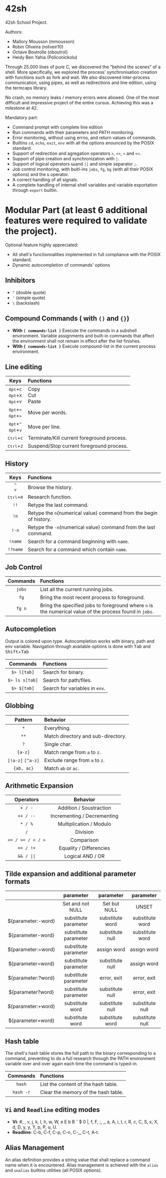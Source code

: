 # 42sh

42sh School Project.

Authors:
- Mallory Mousson (mmousson)
- Robin Oliveira (roliveir10)
- Octave Boutrolle (oboutrol)
- Heidy Ben Yahia (Policonickolu)

Through 25.000 lines of pure C, we discovered the “behind the scenes” of a shell. More
specifically, we explored the process’ synchronisation creation with functions such as
fork and wait. We also discovered inter-process communication, using pipes, as well as
redirections and line edition, using the termcaps library.

No crash, no memory leaks / memory errors were allowed.
One of the most difficult and impressive project of the entire cursus.
Achieving this was a milestone at 42.

Mandatory part:
- Command prompt with complete line edition
- Run commands with their parameters and PATH monitoring.
- Error monitoring, without using errno, and return values of commands.
- Builtins `cd`, `echo`, `exit`, `env` with all the options enounced by the POSIX standard.
- Support of redirection and agregation operators `>`, `>>`, `<` and `<<`.
- Support of pipe creation and synchronization with `|`.
- Support of logical operators `&&`and `||` and simple separator `;`.
- Job control monitoring, with buitl-ins `jobs`, `fg`, `bg` (with all their POSIX options) and the `&` operator.
- A correct handling of all signals.
- A complete handling of internal shell variables and variable exportation through `export` builtin.

# Modular Part (at least 6 additional features were required to validate the project).

Optional feature highly appreciated:
- All shell's functionnalities implemented in full compliance with the POSIX standard.
- Dynamic autocompletion of commands' options

## Inhibitors
- `"` (double quote)
- `'` (simple quote)
- `\` (backslash)

## Compound Commands ( with `()` and `{}`)

- **With `( commands-list )`** Execute the commands in a subshell environment. Variable assignments and built-in commands that affect the environment shall not remain in effect after the list finishes.
- **With `{ commands-list }`** Execute compound-list in the current process environment.

## Line editing

Keys|Functions|
:-:|:--
<kbd>Opt</kbd>+<kbd>C</kbd><br><kbd>Opt</kbd>+<kbd>X</kbd><br><kbd>Opt</kbd>+<kbd>V</kbd>|Copy<br>Cut<br>Paste
<kbd>Opt</kbd>+<kbd><</kbd><br><kbd>Opt</kbd>+<kbd>></kbd>|Move per words.
<kbd>Opt</kbd>+<kbd>^</kbd><br><kbd>Opt</kbd>+<kbd>v</kbd>|Move per line.
<kbd>Ctrl</kbd>+<kbd>C</kbd>|Terminate/Kill current foreground process.
<kbd>Ctrl</kbd>+<kbd>Z</kbd>|Suspend/Stop current foreground process.

## History

Keys|Functions|
:-:|:--
<kbd>^</kbd><br><kbd>v</kbd>|Browse the history.
<kbd>Ctrl</kbd>+<kbd>R</kbd>|Research function.
`!!`|Retype the last command.
`!n`|Retype the `n`(numerical value) command from the begin of history.
`!-n`|Retype the `-n`(numerical value) command from the last command.
`!name`|Search for a command beginning with `name`.
`!?name`|Search for a command which contain `name`.

## Job Control

Commands|Functions|
:-:|:--
`jobs`|List all the current running jobs.
`fg`|Bring the most recent process to foreground.
`fg n`|Bring the specified jobs to foreground where `n` is the numerical value of the process found in `jobs`.

## Autocompletion

Output is colored upon type.
Autocompletion works with binary, path and env variable.
Navigation through available options is done with <kbd>Tab</kbd> and <kbd>Shift</kbd>+<kbd>Tab</kbd><br>

Commands|Functions|
:-:|:--
`$> l[tab]`|Search for binary.
`$> ls s[tab]`|Search for path/files.
`$> $[tab]`|Search for variables in `env`.

## Globbing

Pattern|Behavior|
:-:|:--
`*`|Everything.
`**`|Match directory and sub-directory.
`?`|Single char.
`[a-z]`|Match range from `a` to `z`.
`[!a-z]` `[^a-z]`|Exclude range from `a` to `z`.
`{ab, ac}`|Match `ab` or `ac`.

## Arithmetic Expansion

Operators|Behavior|
:-:|:--:
`+ / -`|Addition / Soustraction
`++ / --`|Incrementing / Decrementing
`* / %`|Multiplication / Modulo
`/`|Division
`<= / >= / < / >`|Comparison
`== / !=`|Equality / Differencies
`&& / \|\|`|Logical AND / OR

## Tilde expansion and additional parameter formats

|                    |       parameter      |       parameter      |       parameter      |
| :----------------: |  :----------------:  |  :----------------:  |  :----------------:  |
|                    |   Set and not NULL   |     Set but NULL     |         UNSET        |
| ${parameter:-word} | substitute parameter | substitute word      | substitute word      |
| ${parameter-word}  | substitute parameter | substitute null      | substitute word      |
| ${parameter:=word} | substitute parameter | assign word          | assign word          |
| ${parameter=word}  | substitute parameter | substitute null      | assign word          |
| ${parameter:?word} | substitute parameter | error, exit          | error, exit          |
| ${parameter?word}  | substitute parameter | substitute null      | error, exit          |
| ${parameter:+word} | substitute word      | substitute null      | substitute null      |
| ${parameter+word}  | substitute word      | substitute word      | substitute null      |

## Hash table

The shell's hash table stores the full path to the binary corresponding to a command, preventing to do a full research
through the PATH environment variable over and over again each time the command is typed-in.

Commands|Functions|
:-:|:--
`hash`|List the content of the hash table.
`hash -r`|Clear the memory of the hash table.

## `Vi` and `Readline` editing modes

- **Vi**: #, , v, j, k, l, h, w, W, e E b B ˆ $ 0 |, f, F, ;, ,, a, A, i, I, r, R, c, C, S, x, X, d, D, y, y, Y, p, P, u, U.
- **Readline**: C-b, C-f, C-p, C-n, C-_, C-t, A-t.

## Alias Management

An alias definition provides a string value that shall replace a command name when it is encountered.
Alias management is achieved with the `alias` and `unalias` builtins utilities (all POSIX options).
